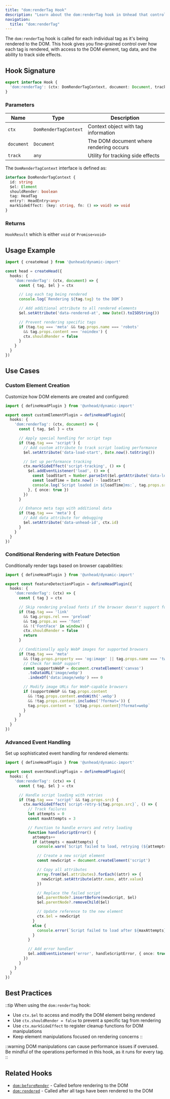 ```yaml
---
title: "dom:renderTag Hook"
description: "Learn about the dom:renderTag hook in Unhead that controls how individual tags are rendered to the DOM"
navigation:
  title: "dom:renderTag"
---
```


The `dom:renderTag` hook is called for each individual tag as it's being rendered to the DOM. This hook gives you fine-grained control over how each tag is rendered, with access to the DOM element, tag data, and the ability to track side effects.

## Hook Signature

```ts
export interface Hook {
  'dom:renderTag': (ctx: DomRenderTagContext, document: Document, track: any) => HookResult
}
```

### Parameters

| Name | Type | Description |
|------|------|-------------|
| `ctx` | `DomRenderTagContext` | Context object with tag information |
| `document` | `Document` | The DOM document where rendering occurs |
| `track` | `any` | Utility for tracking side effects |

The `DomRenderTagContext` interface is defined as:

```ts
interface DomRenderTagContext {
  id: string
  $el: Element
  shouldRender: boolean
  tag: HeadTag
  entry?: HeadEntry<any>
  markSideEffect: (key: string, fn: () => void) => void
}
```

### Returns

`HookResult` which is either `void` or `Promise<void>`

## Usage Example

```ts
import { createHead } from '@unhead/dynamic-import'

const head = createHead({
  hooks: {
    'dom:renderTag': (ctx, document) => {
      const { tag, $el } = ctx

      // Log each tag being rendered
      console.log(`Rendering ${tag.tag} to the DOM`)

      // Add additional attribute to all rendered elements
      $el.setAttribute('data-rendered-at', new Date().toISOString())

      // Prevent rendering specific tags
      if (tag.tag === 'meta' && tag.props.name === 'robots'
        && tag.props.content === 'noindex') {
        ctx.shouldRender = false
      }
    }
  }
})
```

## Use Cases

### Custom Element Creation

Customize how DOM elements are created and configured:

```ts
import { defineHeadPlugin } from '@unhead/dynamic-import'

export const customElementPlugin = defineHeadPlugin({
  hooks: {
    'dom:renderTag': (ctx, document) => {
      const { tag, $el } = ctx

      // Apply special handling for script tags
      if (tag.tag === 'script') {
        // Add custom attribute to track script loading performance
        $el.setAttribute('data-load-start', Date.now().toString())

        // Set up performance tracking
        ctx.markSideEffect('script-tracking', () => {
          $el.addEventListener('load', () => {
            const loadStart = Number.parseInt($el.getAttribute('data-load-start') || '0')
            const loadTime = Date.now() - loadStart
            console.log(`Script loaded in ${loadTime}ms:`, tag.props.src)
          }, { once: true })
        })
      }

      // Enhance meta tags with additional data
      if (tag.tag === 'meta') {
        // Add data attribute for debugging
        $el.setAttribute('data-unhead-id', ctx.id)
      }
    }
  }
})
```

### Conditional Rendering with Feature Detection

Conditionally render tags based on browser capabilities:

```ts
import { defineHeadPlugin } from '@unhead/dynamic-import'

export const featureDetectionPlugin = defineHeadPlugin({
  hooks: {
    'dom:renderTag': (ctx) => {
      const { tag } = ctx

      // Skip rendering preload fonts if the browser doesn't support font loading API
      if (tag.tag === 'link'
        && tag.props.rel === 'preload'
        && tag.props.as === 'font'
        && !('FontFace' in window)) {
        ctx.shouldRender = false
        return
      }

      // Conditionally apply WebP images for supported browsers
      if (tag.tag === 'meta'
        && (tag.props.property === 'og:image' || tag.props.name === 'twitter:image')) {
        // Check for WebP support
        const supportsWebP = document.createElement('canvas')
          .toDataURL('image/webp')
          .indexOf('data:image/webp') === 0

        // Modify image URLs for WebP-capable browsers
        if (supportsWebP && tag.props.content
          && !tag.props.content.endsWith('.webp')
          && !tag.props.content.includes('?format=')) {
          tag.props.content = `${tag.props.content}?format=webp`
        }
      }
    }
  }
})
```

### Advanced Event Handling

Set up sophisticated event handling for rendered elements:

```ts
import { defineHeadPlugin } from '@unhead/dynamic-import'

export const eventHandlingPlugin = defineHeadPlugin({
  hooks: {
    'dom:renderTag': (ctx) => {
      const { tag, $el } = ctx

      // Handle script loading with retries
      if (tag.tag === 'script' && tag.props.src) {
        ctx.markSideEffect(`script-retry-${tag.props.src}`, () => {
          // Track failures
          let attempts = 0
          const maxAttempts = 3

          // Function to handle errors and retry loading
          function handleScriptError() {
            attempts++
            if (attempts < maxAttempts) {
              console.warn(`Script failed to load, retrying (${attempts}/${maxAttempts}):`, tag.props.src)

              // Create a new script element
              const newScript = document.createElement('script')

              // Copy all attributes
              Array.from($el.attributes).forEach((attr) => {
                newScript.setAttribute(attr.name, attr.value)
              })

              // Replace the failed script
              $el.parentNode?.insertBefore(newScript, $el)
              $el.parentNode?.removeChild($el)

              // Update reference to the new element
              ctx.$el = newScript
            }
            else {
              console.error(`Script failed to load after ${maxAttempts} attempts:`, tag.props.src)
            }
          }

          // Add error handler
          $el.addEventListener('error', handleScriptError, { once: true })
        })
      }
    }
  }
})
```

## Best Practices

::tip
When using the `dom:renderTag` hook:

- Use `ctx.$el` to access and modify the DOM element being rendered
- Use `ctx.shouldRender = false` to prevent a specific tag from rendering
- Use `ctx.markSideEffect` to register cleanup functions for DOM manipulations
- Keep element manipulations focused on rendering concerns
::

::warning
DOM manipulations can cause performance issues if overused. Be mindful of the operations performed in this hook, as it runs for every tag.
::

## Related Hooks

- [`dom:beforeRender`](/api/hooks/dom-beforeRender) - Called before rendering to the DOM
- [`dom:rendered`](/api/hooks/dom-rendered) - Called after all tags have been rendered to the DOM
